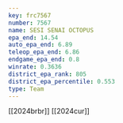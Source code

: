 ```yaml
---
key: frc7567
number: 7567
name: SESI SENAI OCTOPUS
epa_end: 14.54
auto_epa_end: 6.89
teleop_epa_end: 6.86
endgame_epa_end: 0.8
winrate: 0.3636
district_epa_rank: 805
district_epa_percentile: 0.553
type: Team
---
```

[[2024brbr]]
[[2024cur]]
